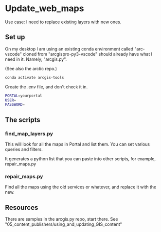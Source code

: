 # Update_web_maps

Use case: I need to replace existing layers with new ones.

## Set up

On my desktop I am using an existing conda environment called "arc-vscode" cloned
from "arcgispro-py3-vscode"
should already have what I need in it. Namely, "arcgis.py".

(See also the arctic repo.)
```bash
conda activate arcgis-tools
```

Create the .env file, and don't check it in.
```bash
PORTAL=yourportal
USER=
PASSWORD=
```

## The scripts

### find_map_layers.py

This will look for all the maps in Portal and list them.
You can set various queries and filters.

It generates a python list that you can paste into other scripts,
for example, repair_maps.py

### repair_maps.py

Find all the maps using
the old services or whatever, and replace it with the new.

## Resources 

There are samples in the arcgis.py repo, start there.
See "05_content_publishers/using_and_updating_GIS_content"

